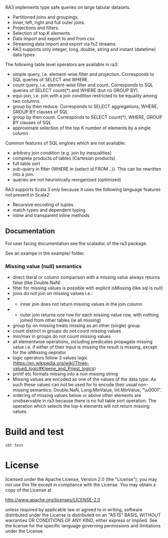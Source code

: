 
RA3 implements type safe queries on large tabular datasets.

- Partitioned joins and groupings.
- Inner, left, right and full outer joins.
- Projections and filters. 
- Selection of top K elements 
- Data import and export to and from csv.
- Streaming data import and export via fs2 streams.
- RA3 supports only integer, long, double, string and instant (datetime) data types.

The following table level operators are available in ra3:
- simple query, i.e. element-wise filter and projection. Corresponds to SQL queries of SELECT and WHERE.
- count query, i.e. element-wise filter and count. Corresponds to SQL queries of SELECT count(*) and WHERE (but no GROUP BY).
- equi-join, i.e. join with a join condition restricted to be equality among two columns.
- group by then reduce. Corresponds to SELECT aggregations, WHERE, GROUP BY clauses of SQL
- group by then count. Corresponds to SELECT count(*), WHERE, GROUP BY clauses of SQL
- approximate selection of the top K number of elements by a single column

Common features of SQL engines which are not available:
  - arbitrary join condition (e.g. join by inequalities)
  - complete products of tables (Cartesian products)
  - full table sort
  - sub-query in filter (WHERE in (select id FROM ..)). This can be rewritten into a join.
  - queries are not heuristically reorganized (optimized)

RA3 supports Scala 3 only because it uses the following language features not present in Scala2:
- Recursive encoding of tuples
- match types and dependent typing
- inline and transparent inline methods

## Documentation

For user facing documentation see the scaladoc of the ra3 package.

See an exampe in the example/ folder.

### Missing value (null) semantics


- direct literal or column comparison with a missing value always returns false (like Double.NaN)
- filter for missing values is possible with explicit isMissing (like sql is null)
- joins do not join on missing values i.e.: 
- -  inner join does not return missing values in the join column
- - outer join returns one row for each missing value row, with nothing joined from other tables (ie all missing)
- group by on missing treats missing as an other (single) group
- count distinct in groups do not count missing values
- min/max in groups do not count missing values
- all elementwise operations, including predicates propagate missing value i.e. if either of their input is missing the result is missing, except for the isMissing oeprator
- logic operators follow 3 values logic (https://en.wikipedia.org/wiki/Three-valued_logic#Kleene_and_Priest_logics)
- printf etc formats missing into a non missing string
- Missing values are encoded as one of the values of the data type. As such these values can not be used for to encode their usual non-missing semantics: Double.NaN, Long.MinValue, Int.MinValue, "\u0001". 
- ordering of missing values below or above other elements are unobservable in ra3 because there is no full table sort operation. The operation which selects the top-k elements will not return missing values.

# Build and test

`sbt test`

# License

licensed under the Apache License, Version 2.0 (the "License"); you may not
use this file except in compliance with the License. You may obtain a copy
of the License at

http://www.apache.org/licenses/LICENSE-2.0

unless required by applicable law or agreed to in writing, software
distributed under the License is distributed on an "AS IS" BASIS, WITHOUT
warranties OR CONDITIONS OF ANY KIND, either express or implied. See the
license for the specific language governing permissions and limitations
under the License.
